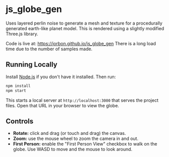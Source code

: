 # js_globe_gen
Uses layered perlin noise to generate a mesh and texture for a procedurally generated earth-like planet model. This is rendered using a slightly modified Three.js library.

Code is live at: https://jorbon.github.io/js_globe_gen
There is a long load time due to the number of samples made.

## Running Locally

Install [Node.js](https://nodejs.org/) if you don't have it installed. Then run:

```bash
npm install
npm start
```

This starts a local server at `http://localhost:3000` that serves the project files. Open that URL in your browser to view the globe.

## Controls

 - **Rotate:** click and drag (or touch and drag) the canvas.
 - **Zoom:** use the mouse wheel to zoom the camera in and out.
 - **First Person:** enable the "First Person View" checkbox to walk on the globe. Use WASD to move and the mouse to look around.
